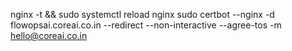nginx -t && sudo systemctl reload nginx
sudo certbot --nginx -d flowopsai.coreai.co.in --redirect --non-interactive --agree-tos -m hello@coreai.co.in
